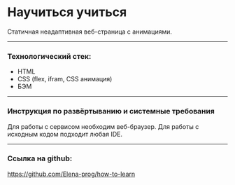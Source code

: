 # Научиться учиться

Статичная неадаптивная веб-страница с анимациями.

---

### Технологический стек:

- HTML
- CSS (flex, ifram, CSS анимация)
- БЭМ

---

### Инструкция по развёртыванию и системные требования

Для работы с сервисом необходим веб-браузер.
Для работы с исходным кодом подходит любая IDE.

---

### Ссылка на github:

https://github.com/Elena-prog/how-to-learn
